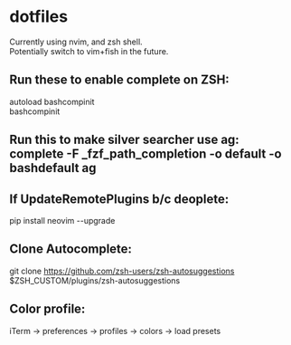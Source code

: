 # dotfiles

Currently using nvim, and zsh shell.  
Potentially switch to vim+fish in the future.  


## Run these to enable complete on ZSH:  
autoload bashcompinit  
bashcompinit  


## Run this to make silver searcher use ag: complete -F _fzf_path_completion -o default -o bashdefault ag  


## If UpdateRemotePlugins b/c deoplete:  
pip install neovim --upgrade


## Clone Autocomplete:  
git clone https://github.com/zsh-users/zsh-autosuggestions $ZSH_CUSTOM/plugins/zsh-autosuggestions  


## Color profile:  
iTerm → preferences → profiles → colors → load presets
